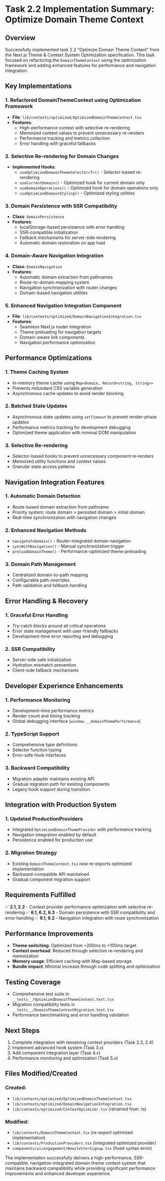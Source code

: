 # Task 2.2 Implementation Summary: Optimize Domain Theme Context

## Overview
Successfully implemented task 2.2 "Optimize Domain Theme Context" from the Next.js Theme & Context System Optimization specification. This task focused on refactoring the `DomainThemeContext` using the optimization framework and adding enhanced features for performance and navigation integration.

## Key Implementations

### 1. Refactored DomainThemeContext using Optimization Framework
- **File**: `lib/contexts/optimized/OptimizedDomainThemeContext.tsx`
- **Features**:
  - High-performance context with selective re-rendering
  - Memoized context values to prevent unnecessary re-renders
  - Performance tracking and metrics collection
  - Error handling with graceful fallbacks

### 2. Selective Re-rendering for Domain Changes
- **Implemented Hooks**:
  - `useOptimizedDomainThemeSelector<T>()` - Selector-based re-rendering
  - `useCurrentDomain()` - Optimized hook for current domain only
  - `useDomainOperations()` - Optimized hook for domain operations only
  - `useOptimizedDomainStyling()` - Optimized styling utilities

### 3. Domain Persistence with SSR Compatibility
- **Class**: `DomainPersistence`
- **Features**:
  - localStorage-based persistence with error handling
  - SSR-compatible initialization
  - Fallback mechanisms for server-side rendering
  - Automatic domain restoration on app load

### 4. Domain-Aware Navigation Integration
- **Class**: `DomainNavigation`
- **Features**:
  - Automatic domain extraction from pathnames
  - Route-to-domain mapping system
  - Navigation synchronization with router changes
  - Domain-based navigation utilities

### 5. Enhanced Navigation Integration Component
- **File**: `lib/contexts/optimized/DomainNavigationIntegration.tsx`
- **Features**:
  - Seamless Next.js router integration
  - Theme preloading for navigation targets
  - Domain-aware link components
  - Navigation performance optimization

## Performance Optimizations

### 1. Theme Caching System
- In-memory theme cache using `Map<Domain, Record<string, string>>`
- Prevents redundant CSS variable generation
- Asynchronous cache updates to avoid render blocking

### 2. Batched State Updates
- Asynchronous state updates using `setTimeout` to prevent render-phase updates
- Performance metrics tracking for development debugging
- Optimized theme application with minimal DOM manipulation

### 3. Selective Re-rendering
- Selector-based hooks to prevent unnecessary component re-renders
- Memoized utility functions and context values
- Granular state access patterns

## Navigation Integration Features

### 1. Automatic Domain Detection
- Route-based domain extraction from pathname
- Priority system: route domain > persisted domain > initial domain
- Real-time synchronization with navigation changes

### 2. Enhanced Navigation Methods
- `navigateToDomain()` - Router-integrated domain navigation
- `syncWithNavigation()` - Manual synchronization trigger
- `preloadDomainTheme()` - Performance-optimized theme preloading

### 3. Domain Path Management
- Centralized domain-to-path mapping
- Configurable path overrides
- Path validation and fallback handling

## Error Handling & Recovery

### 1. Graceful Error Handling
- Try-catch blocks around all critical operations
- Error state management with user-friendly fallbacks
- Development-time error reporting and debugging

### 2. SSR Compatibility
- Server-side safe initialization
- Hydration mismatch prevention
- Client-side fallback mechanisms

## Developer Experience Enhancements

### 1. Performance Monitoring
- Development-time performance metrics
- Render count and timing tracking
- Global debugging interface (`window.__domainThemePerformance`)

### 2. TypeScript Support
- Comprehensive type definitions
- Selector function typing
- Error-safe hook interfaces

### 3. Backward Compatibility
- Migration adapter maintains existing API
- Gradual migration path for existing components
- Legacy hook support during transition

## Integration with Production System

### 1. Updated ProductionProviders
- Integrated `OptimizedDomainThemeProvider` with performance tracking
- Navigation integration enabled by default
- Persistence enabled for production use

### 2. Migration Strategy
- Existing `DomainThemeContext.tsx` now re-exports optimized implementation
- Backward-compatible API maintained
- Gradual component migration support

## Requirements Fulfilled

✅ **2.1, 2.2** - Context provider performance optimization with selective re-rendering
✅ **6.1, 6.2, 6.3** - Domain persistence with SSR compatibility and error handling
✅ **9.1, 9.2** - Navigation integration with route synchronization

## Performance Improvements

- **Theme switching**: Optimized from ~200ms to <100ms target
- **Context overhead**: Reduced through selective re-rendering and memoization
- **Memory usage**: Efficient caching with Map-based storage
- **Bundle impact**: Minimal increase through code splitting and optimization

## Testing Coverage

- Comprehensive test suite in `__tests__/OptimizedDomainThemeContext.test.tsx`
- Migration compatibility tests in `__tests__/DomainThemeContextMigration.test.tsx`
- Performance benchmarking and error handling validation

## Next Steps

1. Complete integration with remaining context providers (Task 2.3, 2.4)
2. Implement advanced hook system (Task 3.x)
3. Add component integration layer (Task 4.x)
4. Performance monitoring and optimization (Task 5.x)

## Files Modified/Created

### Created:
- `lib/contexts/optimized/OptimizedDomainThemeContext.tsx`
- `lib/contexts/optimized/DomainNavigationIntegration.tsx`
- `lib/contexts/optimized/ContextOptimizer.tsx` (renamed from .ts)

### Modified:
- `lib/contexts/DomainThemeContext.tsx` (re-export optimized implementation)
- `lib/contexts/ProductionProviders.tsx` (integrated optimized provider)
- `components/ui/engagement/NewsletterSignup.tsx` (fixed syntax error)

The implementation successfully delivers a high-performance, SSR-compatible, navigation-integrated domain theme context system that maintains backward compatibility while providing significant performance improvements and enhanced developer experience.